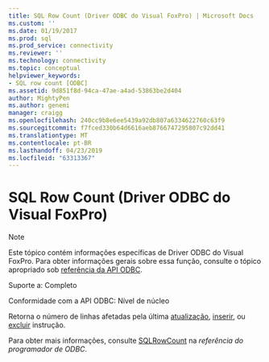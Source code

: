 ```yaml
---
title: SQL Row Count (Driver ODBC do Visual FoxPro) | Microsoft Docs
ms.custom: ''
ms.date: 01/19/2017
ms.prod: sql
ms.prod_service: connectivity
ms.reviewer: ''
ms.technology: connectivity
ms.topic: conceptual
helpviewer_keywords:
- SQL row count [ODBC]
ms.assetid: 9d851f8d-94ca-47ae-a4ad-53863be2d404
author: MightyPen
ms.author: genemi
manager: craigg
ms.openlocfilehash: 240cc9b8e6ee5439a92db807a6334622760c63f9
ms.sourcegitcommit: f7fced330b64d6616aeb8766747295807c92dd41
ms.translationtype: MT
ms.contentlocale: pt-BR
ms.lasthandoff: 04/23/2019
ms.locfileid: "63313367"
---
```

# <a name="sql-row-count-visual-foxpro-odbc-driver"></a>SQL Row Count (Driver ODBC do Visual FoxPro)
> [!NOTE]  
>  Este tópico contém informações específicas de Driver ODBC do Visual FoxPro. Para obter informações gerais sobre essa função, consulte o tópico apropriado sob [referência da API ODBC](../../odbc/reference/syntax/odbc-api-reference.md).  
  
 Suporte a: Completo  
  
 Conformidade com a API ODBC: Nível de núcleo  
  
 Retorna o número de linhas afetadas pela última [atualização](../../odbc/microsoft/update-sql-command.md), [inserir](../../odbc/microsoft/insert-sql-command.md), ou [excluir](../../odbc/microsoft/delete-sql-command.md) instrução.  
  
 Para obter mais informações, consulte [SQLRowCount](../../odbc/reference/syntax/sqlrowcount-function.md) na *referência do programador de ODBC*.
